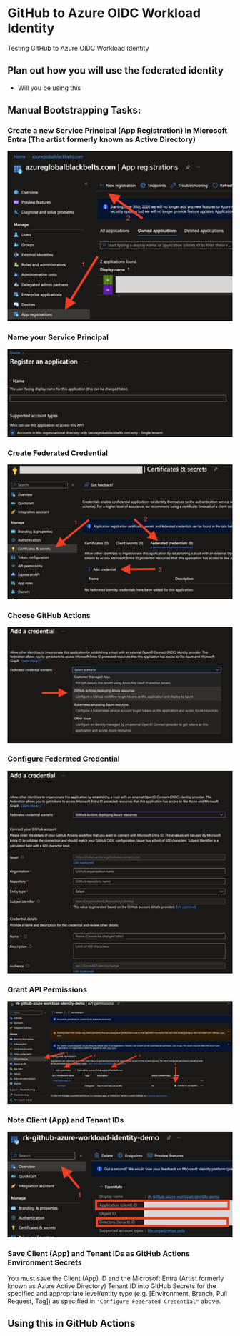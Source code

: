 # GitHub to Azure OIDC Workload Identity
Testing GitHub to Azure OIDC Workload Identity

## Plan out how you will use the federated identity
- Will you be using this

## Manual Bootstrapping Tasks:

### Create a new Service Principal (App Registration) in Microsoft Entra (The artist formerly known as Active Directory)
![Create an App Registration](img/create-app-registration.png)

### Name your Service Principal
![Name your Service Principal](img/name-your-service-principal.png)

### Create Federated Credential
![Create Federated Credential](img/create-federated-credential.png)

### Choose GitHub Actions
![Choose GitHub Actions](img/choose-github-actions.png)

### Configure Federated Credential
![Configure Federated Credential](img/configure-credential.png)

### Grant API Permissions
![Grant API Permissions](img/grant-api-permissions.png)

### Note Client (App) and Tenant IDs
![Note Client and Tenant IDs](img/note-client-id-and-tenant-id.png)

### Save Client (App) and Tenant IDs as GitHub Actions Environment Secrets

You must save the Client (App) ID and the Microsoft Entra (Artist formerly known as Azure Active Directory) Tenant ID into GitHub Secrets for the specified and appropriate level/entity type (e.g. [Environment, Branch, Pull Request, Tag]) as specified in ```"Configure Federated Credential"``` above.

## Using this in GitHub Actions